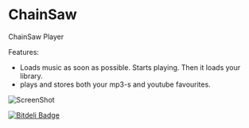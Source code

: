 ChainSaw
========

ChainSaw Player


Features:
- Loads music as soon as possible. Starts playing. Then it loads your library. 
- plays and stores both your mp3-s and youtube favourites.


![ScreenShot](https://raw.github.com/csomakk/ChainSaw/master/history/history201208.PNG)


[![Bitdeli Badge](https://d2weczhvl823v0.cloudfront.net/csomakk/chainsaw/trend.png)](https://bitdeli.com/free "Bitdeli Badge")

